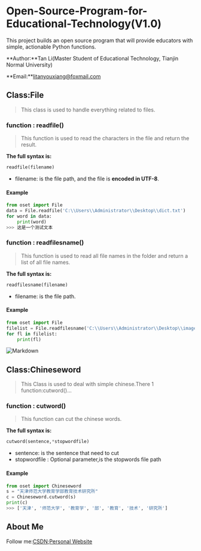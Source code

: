 # Open-Source-Program-for-Educational-Technology(V1.0)
This project builds an open source program that will provide educators with simple, actionable Python functions.

**Author:**Tan Li(Master Student of Educational Technology, Tianjin Normal University)

**Email:**litanyouxiang@foxmail.com

## Class:File
> This class is used to handle everything related to files.

### function : readfile()
> This function is used to read the characters in the file and return the result.

**The full syntax is:**
```python
readfile(filename)
```
+ filename: is the file path, and the file is **encoded in UTF-8**.

#### Example
```python
from oset import File
data = File.readfile('C:\\Users\\Administrator\\Desktop\\dict.txt')
for word in data:
	print(word)
>>> 这是一个测试文本
```
### function : readfilesname()
> This function is used to read all file names in the folder and return a list of all file names.

**The full syntax is:**
```python
readfilesname(filename)
```
+ filename: is the file path.

#### Example
```python
from oset import File
filelist = File.readfilesname('C:\\Users\\Administrator\\Desktop\\images')
for fl in filelist:
	print(fl)
```
![Markdown](http://i2.tiimg.com/712071/2e23e1a498c3fc77.png)

## Class:Chineseword
> This Class is used to deal with simple chinese.There 1 function:cutword()...

### function : cutword()
>This function can cut the chinese words.

**The full syntax is:**
```python
cutword(sentence,*stopwordfile)
```
+ sentence: is the sentence that need to cut
+ stopwordfile : Optional parameter,is the stopwords file path

#### Example
```python
from oset import Chineseword
s = "天津师范大学教育学部教育技术研究所"
c = Chineseword.cutword(s)
print(c)
>>> ['天津', '师范大学', '教育学', '部', '教育', '技术', '研究所']
```

## About Me 
Follow me:[CSDN](https://me.csdn.net/qq_32863549);[Personal Website](http://www.litan.tech)